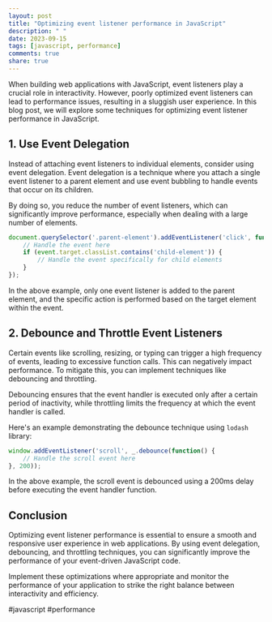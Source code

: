 ```yaml
---
layout: post
title: "Optimizing event listener performance in JavaScript"
description: " "
date: 2023-09-15
tags: [javascript, performance]
comments: true
share: true
---
```


When building web applications with JavaScript, event listeners play a crucial role in interactivity. However, poorly optimized event listeners can lead to performance issues, resulting in a sluggish user experience. In this blog post, we will explore some techniques for optimizing event listener performance in JavaScript.

## 1. Use Event Delegation

Instead of attaching event listeners to individual elements, consider using event delegation. Event delegation is a technique where you attach a single event listener to a parent element and use event bubbling to handle events that occur on its children.

By doing so, you reduce the number of event listeners, which can significantly improve performance, especially when dealing with a large number of elements.

```javascript
document.querySelector('.parent-element').addEventListener('click', function(event) {
    // Handle the event here
    if (event.target.classList.contains('child-element')) {
        // Handle the event specifically for child elements
    }
});
```

In the above example, only one event listener is added to the parent element, and the specific action is performed based on the target element within the event.

## 2. Debounce and Throttle Event Listeners

Certain events like scrolling, resizing, or typing can trigger a high frequency of events, leading to excessive function calls. This can negatively impact performance. To mitigate this, you can implement techniques like debouncing and throttling.

Debouncing ensures that the event handler is executed only after a certain period of inactivity, while throttling limits the frequency at which the event handler is called.

Here's an example demonstrating the debounce technique using `lodash` library:

```javascript
window.addEventListener('scroll', _.debounce(function() {
    // Handle the scroll event here
}, 200));
```

In the above example, the scroll event is debounced using a 200ms delay before executing the event handler function.

## Conclusion

Optimizing event listener performance is essential to ensure a smooth and responsive user experience in web applications. By using event delegation, debouncing, and throttling techniques, you can significantly improve the performance of your event-driven JavaScript code.

Implement these optimizations where appropriate and monitor the performance of your application to strike the right balance between interactivity and efficiency.

#javascript #performance